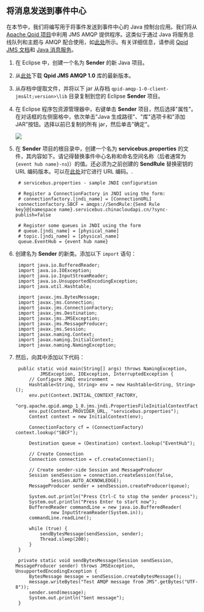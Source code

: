﻿## 将消息发送到事件中心
在本节中，我们将编写用于将事件发送到事件中心的 Java 控制台应用。我们将从 [Apache Qpid 项目](http://qpid.apache.org)中利用 JMS AMQP 提供程序。这类似于通过 Java 将服务总线队列和主题与 AMQP 配合使用，如[此处](http://www.windowsazure.cn/zh-cn/documentation/articles/service-bus-java-how-to-use-jms-api-amqp)所示。有关详细信息，请参阅 [Qpid JMS 文档](http://qpid.apache.org/releases/qpid-0.30/programming/book/QpidJMS.html)和 [Java 消息服务](http://www.oracle.com/technetwork/java/jms/index.html)。

1. 在 Eclipse 中，创建一个名为 **Sender** 的新 Java 项目。

2. 从[此处](http://qpid.apache.org/components/qpid-jms/index.html)下载 **Qpid JMS AMQP 1.0** 库的最新版本。

3. 从存档中提取文件，并将以下 jar 从存档  `qpid-amqp-1-0-client-jms&lt;version>\lib` 目录复制到您的 Eclipse **Sender** 项目。

4. 在 Eclipse 程序包资源管理器中，右键单击 **Sender** 项目，然后选择"属性"。在对话框的左侧窗格中，依次单击"Java 生成路径"、"库"选项卡和"添加 JAR"按钮。选择以前已复制的所有 jar，然后单击"确定"。

	![][8]

5. 在 **Sender** 项目的根目录中，创建一个名为 **servicebus.properties** 的文件，其内容如下。请记得替换事件中心名称和命名空间名称（后者通常为 `{event hub name}-ns`)）的值。还必须为之前创建的 **SendRule** 替换密钥的 URL 编码版本。可以在[此处](http://www.w3schools.com/tags/ref_urlencode.asp)对它进行 URL 编码。.

		# servicebus.properties - sample JNDI configuration

		# Register a ConnectionFactory in JNDI using the form:
		# connectionfactory.[jndi_name] = [ConnectionURL]
		connectionfactory.SBCF = amqps://SendRule:{Send Rule key}@{namespace name}.servicebus.chinacloudapi.cn/?sync-publish=false

		# Register some queues in JNDI using the form
		# queue.[jndi_name] = [physical_name]
		# topic.[jndi_name] = [physical_name]
		queue.EventHub = {event hub name}

5. 创建名为 **Sender** 的新类。添加以下  `import` 语句：

		import java.io.BufferedReader;
		import java.io.IOException;
		import java.io.InputStreamReader;
		import java.io.UnsupportedEncodingException;
		import java.util.Hashtable;
		
		import javax.jms.BytesMessage;
		import javax.jms.Connection;
		import javax.jms.ConnectionFactory;
		import javax.jms.Destination;
		import javax.jms.JMSException;
		import javax.jms.MessageProducer;
		import javax.jms.Session;
		import javax.naming.Context;
		import javax.naming.InitialContext;
		import javax.naming.NamingException; 

8. 然后，向其中添加以下代码：

		public static void main(String[] args) throws NamingException,
				JMSException, IOException, InterruptedException {
			// Configure JNDI environment
			Hashtable<String, String> env = new Hashtable<String, String>();
			env.put(Context.INITIAL_CONTEXT_FACTORY,
					"org.apache.qpid.amqp_1_0.jms.jndi.PropertiesFileInitialContextFactory");
			env.put(Context.PROVIDER_URL, "servicebus.properties");
			Context context = new InitialContext(env);
	
			ConnectionFactory cf = (ConnectionFactory) context.lookup("SBCF");
	
			Destination queue = (Destination) context.lookup("EventHub");
	
			// Create Connection
			Connection connection = cf.createConnection();
	
			// Create sender-side Session and MessageProducer
			Session sendSession = connection.createSession(false,
					Session.AUTO_ACKNOWLEDGE);
			MessageProducer sender = sendSession.createProducer(queue);
	
			System.out.println("Press Ctrl-C to stop the sender process");
			System.out.println("Press Enter to start now");
			BufferedReader commandLine = new java.io.BufferedReader(
					new InputStreamReader(System.in));
			commandLine.readLine();
	
			while (true) {
				sendBytesMessage(sendSession, sender);
				Thread.sleep(200);
			}
		}
		
		private static void sendBytesMessage(Session sendSession, MessageProducer sender) throws JMSException, UnsupportedEncodingException {
	        BytesMessage message = sendSession.createBytesMessage();
	        message.writeBytes("Test AMQP message from JMS".getBytes("UTF-8"));
	        sender.send(message);
	        System.out.println("Sent message");
	    }



<!-- Links -->
[Azure 管理门户]: https://manage.windowsazure.cn/


<!-- Images -->
[8]: ./media/service-bus-event-hubs-getstarted/create-sender-java1.png
<!--HONumber=41-->
